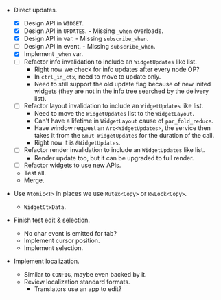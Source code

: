 * Direct updates.
    - [x] Design API in `WIDGET`.
    - [x] Design API in `UPDATES`.
            - Missing `_when` overloads.
    - [x] Design API in var.
            - Missing `subscribe_when`.
    - [ ] Design API in event.
            - Missing `subscribe_when`.
    - [x] Implement `_when` var.
    - [ ] Refactor info invalidation to include an `WidgetUpdates` like list.
        - Right now we check for info updates after every node OP?
        - In `ctrl_in_ctx`, need to move to update only.
        - Need to still support the old update flag because of new inited widgets (they are not in the info tree searched by the delivery list).
    - [ ] Refactor layout invalidation to include an `WidgetUpdates` like list.
        - Need to move the `WidgetUpdates` list to the `WidgetLayout`.
        - Can't have a lifetime in `WidgetLayout` cause of `par_fold_reduce`.
        - Have window request an `Arc<WidgetUpdates>`, the service then takes it from the `&mut WidgetUpdates` for the duration of the call.
        - Right now it is `&WidgetUpdates`.
    - [ ] Refactor render invalidation to include an `WidgetUpdates` like list.
        - Render update too, but it can be upgraded to full render.
    - [ ] Refactor widgets to use new APIs.
    - Test all.
    - Merge.

* Use `Atomic<T>` in places we use `Mutex<Copy>` or `RwLock<Copy>`.
    - `WidgetCtxData`.

* Finish test edit & selection.
    - No char event is emitted for tab?
    - Implement cursor position.
    - Implement selection.

* Implement localization.
    - Similar to `CONFIG`, maybe even backed by it.
    - Review localization standard formats.
        - Translators use an app to edit?
